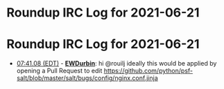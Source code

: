 # Roundup IRC Log for 2021-06-21 #
# Roundup IRC Log for 2021-06-21
* <a href="#07:41.08" id="07:41.08">07:41.08 (EDT)</a> - __[EWDurbin](https://github.com/EWDurbin)__: hi @rouilj ideally this would be applied by opening a Pull Request to edit <https://github.com/python/psf-salt/blob/master/salt/bugs/config/nginx.conf.jinja>
